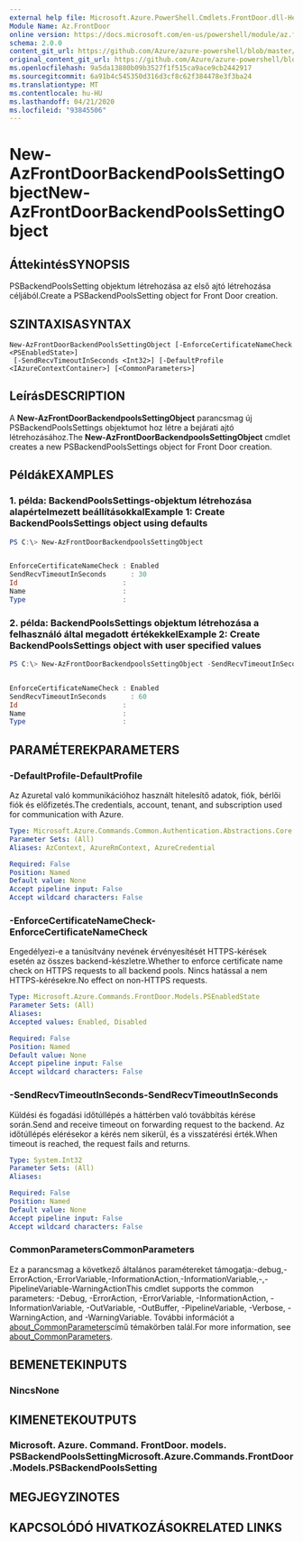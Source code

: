 ```yaml
---
external help file: Microsoft.Azure.PowerShell.Cmdlets.FrontDoor.dll-Help.xml
Module Name: Az.FrontDoor
online version: https://docs.microsoft.com/en-us/powershell/module/az.frontdoor/new-azfrontdoorbackendpoolssettingobject
schema: 2.0.0
content_git_url: https://github.com/Azure/azure-powershell/blob/master/src/FrontDoor/FrontDoor/help/New-AzFrontDoorBackendPoolsSettingObject.md
original_content_git_url: https://github.com/Azure/azure-powershell/blob/master/src/FrontDoor/FrontDoor/help/New-AzFrontDoorBackendPoolsSettingObject.md
ms.openlocfilehash: 9a5da13880b09b3527f1f515ca9ace9cb2442917
ms.sourcegitcommit: 6a91b4c545350d316d3cf8c62f384478e3f3ba24
ms.translationtype: MT
ms.contentlocale: hu-HU
ms.lasthandoff: 04/21/2020
ms.locfileid: "93845506"
---
```

# <span data-ttu-id="a7237-101">New-AzFrontDoorBackendPoolsSettingObject</span><span class="sxs-lookup"><span data-stu-id="a7237-101">New-AzFrontDoorBackendPoolsSettingObject</span></span>

## <span data-ttu-id="a7237-102">Áttekintés</span><span class="sxs-lookup"><span data-stu-id="a7237-102">SYNOPSIS</span></span>
<span data-ttu-id="a7237-103">PSBackendPoolsSetting objektum létrehozása az első ajtó létrehozása céljából.</span><span class="sxs-lookup"><span data-stu-id="a7237-103">Create a PSBackendPoolsSetting object for Front Door creation.</span></span>

## <span data-ttu-id="a7237-104">SZINTAXISA</span><span class="sxs-lookup"><span data-stu-id="a7237-104">SYNTAX</span></span>

```
New-AzFrontDoorBackendPoolsSettingObject [-EnforceCertificateNameCheck <PSEnabledState>]
 [-SendRecvTimeoutInSeconds <Int32>] [-DefaultProfile <IAzureContextContainer>] [<CommonParameters>]
```

## <span data-ttu-id="a7237-105">Leírás</span><span class="sxs-lookup"><span data-stu-id="a7237-105">DESCRIPTION</span></span>
<span data-ttu-id="a7237-106">A **New-AzFrontDoorBackendpoolsSettingObject** parancsmag új PSBackendPoolsSettings objektumot hoz létre a bejárati ajtó létrehozásához.</span><span class="sxs-lookup"><span data-stu-id="a7237-106">The **New-AzFrontDoorBackendpoolsSettingObject** cmdlet creates a new PSBackendPoolsSettings object for Front Door creation.</span></span>

## <span data-ttu-id="a7237-107">Példák</span><span class="sxs-lookup"><span data-stu-id="a7237-107">EXAMPLES</span></span>

### <span data-ttu-id="a7237-108">1. példa: BackendPoolsSettings-objektum létrehozása alapértelmezett beállításokkal</span><span class="sxs-lookup"><span data-stu-id="a7237-108">Example 1: Create BackendPoolsSettings object using defaults</span></span>
```powershell
PS C:\> New-AzFrontDoorBackendpoolsSettingObject


EnforceCertificateNameCheck : Enabled
SendRecvTimeoutInSeconds      : 30
Id                          :
Name                        :
Type                        :
```

### <span data-ttu-id="a7237-109">2. példa: BackendPoolsSettings objektum létrehozása a felhasználó által megadott értékekkel</span><span class="sxs-lookup"><span data-stu-id="a7237-109">Example 2: Create BackendPoolsSettings object with user specified values</span></span>
```powershell
PS C:\> New-AzFrontDoorBackendpoolsSettingObject -SendRecvTimeoutInSeconds 60 -EnforceCertificateNameCheck Enabled


EnforceCertificateNameCheck : Enabled
SendRecvTimeoutInSeconds      : 60
Id                          :
Name                        :
Type                        :
```

## <span data-ttu-id="a7237-110">PARAMÉTEREK</span><span class="sxs-lookup"><span data-stu-id="a7237-110">PARAMETERS</span></span>

### <span data-ttu-id="a7237-111">-DefaultProfile</span><span class="sxs-lookup"><span data-stu-id="a7237-111">-DefaultProfile</span></span>
<span data-ttu-id="a7237-112">Az Azuretal való kommunikációhoz használt hitelesítő adatok, fiók, bérlői fiók és előfizetés.</span><span class="sxs-lookup"><span data-stu-id="a7237-112">The credentials, account, tenant, and subscription used for communication with Azure.</span></span>

```yaml
Type: Microsoft.Azure.Commands.Common.Authentication.Abstractions.Core.IAzureContextContainer
Parameter Sets: (All)
Aliases: AzContext, AzureRmContext, AzureCredential

Required: False
Position: Named
Default value: None
Accept pipeline input: False
Accept wildcard characters: False
```

### <span data-ttu-id="a7237-113">-EnforceCertificateNameCheck</span><span class="sxs-lookup"><span data-stu-id="a7237-113">-EnforceCertificateNameCheck</span></span>
<span data-ttu-id="a7237-114">Engedélyezi-e a tanúsítvány nevének érvényesítését HTTPS-kérések esetén az összes backend-készletre.</span><span class="sxs-lookup"><span data-stu-id="a7237-114">Whether to enforce certificate name check on HTTPS requests to all backend pools.</span></span>
<span data-ttu-id="a7237-115">Nincs hatással a nem HTTPS-kérésekre.</span><span class="sxs-lookup"><span data-stu-id="a7237-115">No effect on non-HTTPS requests.</span></span>

```yaml
Type: Microsoft.Azure.Commands.FrontDoor.Models.PSEnabledState
Parameter Sets: (All)
Aliases:
Accepted values: Enabled, Disabled

Required: False
Position: Named
Default value: None
Accept pipeline input: False
Accept wildcard characters: False
```

### <span data-ttu-id="a7237-116">-SendRecvTimeoutInSeconds</span><span class="sxs-lookup"><span data-stu-id="a7237-116">-SendRecvTimeoutInSeconds</span></span>
<span data-ttu-id="a7237-117">Küldési és fogadási időtúllépés a háttérben való továbbítás kérése során.</span><span class="sxs-lookup"><span data-stu-id="a7237-117">Send and receive timeout on forwarding request to the backend.</span></span> <span data-ttu-id="a7237-118">Az időtúllépés elérésekor a kérés nem sikerül, és a visszatérési érték.</span><span class="sxs-lookup"><span data-stu-id="a7237-118">When timeout is reached, the request fails and returns.</span></span>

```yaml
Type: System.Int32
Parameter Sets: (All)
Aliases:

Required: False
Position: Named
Default value: None
Accept pipeline input: False
Accept wildcard characters: False
```

### <span data-ttu-id="a7237-119">CommonParameters</span><span class="sxs-lookup"><span data-stu-id="a7237-119">CommonParameters</span></span>
<span data-ttu-id="a7237-120">Ez a parancsmag a következő általános paramétereket támogatja:-debug,-ErrorAction,-ErrorVariable,-InformationAction,-InformationVariable,-,-PipelineVariable-WarningAction</span><span class="sxs-lookup"><span data-stu-id="a7237-120">This cmdlet supports the common parameters: -Debug, -ErrorAction, -ErrorVariable, -InformationAction, -InformationVariable, -OutVariable, -OutBuffer, -PipelineVariable, -Verbose, -WarningAction, and -WarningVariable.</span></span> <span data-ttu-id="a7237-121">További információt a [about_CommonParameters](http://go.microsoft.com/fwlink/?LinkID=113216)című témakörben talál.</span><span class="sxs-lookup"><span data-stu-id="a7237-121">For more information, see [about_CommonParameters](http://go.microsoft.com/fwlink/?LinkID=113216).</span></span>

## <span data-ttu-id="a7237-122">BEMENETEK</span><span class="sxs-lookup"><span data-stu-id="a7237-122">INPUTS</span></span>

### <span data-ttu-id="a7237-123">Nincs</span><span class="sxs-lookup"><span data-stu-id="a7237-123">None</span></span>

## <span data-ttu-id="a7237-124">KIMENETEK</span><span class="sxs-lookup"><span data-stu-id="a7237-124">OUTPUTS</span></span>

### <span data-ttu-id="a7237-125">Microsoft. Azure. Command. FrontDoor. models. PSBackendPoolsSetting</span><span class="sxs-lookup"><span data-stu-id="a7237-125">Microsoft.Azure.Commands.FrontDoor.Models.PSBackendPoolsSetting</span></span>

## <span data-ttu-id="a7237-126">MEGJEGYZI</span><span class="sxs-lookup"><span data-stu-id="a7237-126">NOTES</span></span>

## <span data-ttu-id="a7237-127">KAPCSOLÓDÓ HIVATKOZÁSOK</span><span class="sxs-lookup"><span data-stu-id="a7237-127">RELATED LINKS</span></span>
